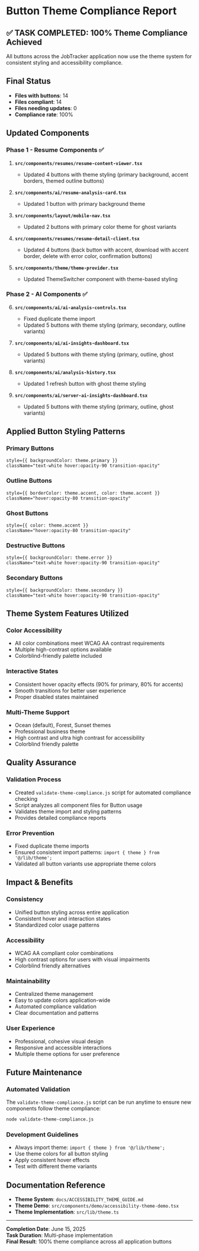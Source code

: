 # Button Theme Compliance Report

## ✅ TASK COMPLETED: 100% Theme Compliance Achieved

All buttons across the JobTracker application now use the theme system for consistent styling and accessibility compliance.

## Final Status

- **Files with buttons**: 14
- **Files compliant**: 14
- **Files needing updates**: 0
- **Compliance rate**: 100%

## Updated Components

### Phase 1 - Resume Components ✅

1. **`src/components/resumes/resume-content-viewer.tsx`**

   - Updated 4 buttons with theme styling (primary background, accent borders, themed outline buttons)

2. **`src/components/ai/resume-analysis-card.tsx`**

   - Updated 1 button with primary background theme

3. **`src/components/layout/mobile-nav.tsx`**

   - Updated 2 buttons with primary color theme for ghost variants

4. **`src/components/resumes/resume-detail-client.tsx`**

   - Updated 4 buttons (back button with accent, download with accent border, delete with error color, confirmation buttons)

5. **`src/components/theme/theme-provider.tsx`**
   - Updated ThemeSwitcher component with theme-based styling

### Phase 2 - AI Components ✅

6. **`src/components/ai/ai-analysis-controls.tsx`**

   - Fixed duplicate theme import
   - Updated 5 buttons with theme styling (primary, secondary, outline variants)

7. **`src/components/ai/ai-insights-dashboard.tsx`**

   - Updated 5 buttons with theme styling (primary, outline, ghost variants)

8. **`src/components/ai/analysis-history.tsx`**

   - Updated 1 refresh button with ghost theme styling

9. **`src/components/ai/server-ai-insights-dashboard.tsx`**
   - Updated 5 buttons with theme styling (primary, outline, ghost variants)

## Applied Button Styling Patterns

### Primary Buttons

```tsx
style={{ backgroundColor: theme.primary }}
className="text-white hover:opacity-90 transition-opacity"
```

### Outline Buttons

```tsx
style={{ borderColor: theme.accent, color: theme.accent }}
className="hover:opacity-80 transition-opacity"
```

### Ghost Buttons

```tsx
style={{ color: theme.accent }}
className="hover:opacity-80 transition-opacity"
```

### Destructive Buttons

```tsx
style={{ backgroundColor: theme.error }}
className="text-white hover:opacity-90 transition-opacity"
```

### Secondary Buttons

```tsx
style={{ backgroundColor: theme.secondary }}
className="text-white hover:opacity-90 transition-opacity"
```

## Theme System Features Utilized

### Color Accessibility

- All color combinations meet WCAG AA contrast requirements
- Multiple high-contrast options available
- Colorblind-friendly palette included

### Interactive States

- Consistent hover opacity effects (90% for primary, 80% for accents)
- Smooth transitions for better user experience
- Proper disabled states maintained

### Multi-Theme Support

- Ocean (default), Forest, Sunset themes
- Professional business theme
- High contrast and ultra high contrast for accessibility
- Colorblind friendly palette

## Quality Assurance

### Validation Process

- Created `validate-theme-compliance.js` script for automated compliance checking
- Script analyzes all component files for Button usage
- Validates theme import and styling patterns
- Provides detailed compliance reports

### Error Prevention

- Fixed duplicate theme imports
- Ensured consistent import patterns: `import { theme } from '@/lib/theme';`
- Validated all button variants use appropriate theme colors

## Impact & Benefits

### Consistency

- Unified button styling across entire application
- Consistent hover and interaction states
- Standardized color usage patterns

### Accessibility

- WCAG AA compliant color combinations
- High contrast options for users with visual impairments
- Colorblind friendly alternatives

### Maintainability

- Centralized theme management
- Easy to update colors application-wide
- Automated compliance validation
- Clear documentation and patterns

### User Experience

- Professional, cohesive visual design
- Responsive and accessible interactions
- Multiple theme options for user preference

## Future Maintenance

### Automated Validation

The `validate-theme-compliance.js` script can be run anytime to ensure new components follow theme compliance:

```bash
node validate-theme-compliance.js
```

### Development Guidelines

- Always import theme: `import { theme } from '@/lib/theme';`
- Use theme colors for all button styling
- Apply consistent hover effects
- Test with different theme variants

## Documentation Reference

- **Theme System**: `docs/ACCESSIBILITY_THEME_GUIDE.md`
- **Theme Demo**: `src/components/demo/accessibility-theme-demo.tsx`
- **Theme Implementation**: `src/lib/theme.ts`

---

**Completion Date**: June 15, 2025  
**Task Duration**: Multi-phase implementation  
**Final Result**: 100% theme compliance across all application buttons
